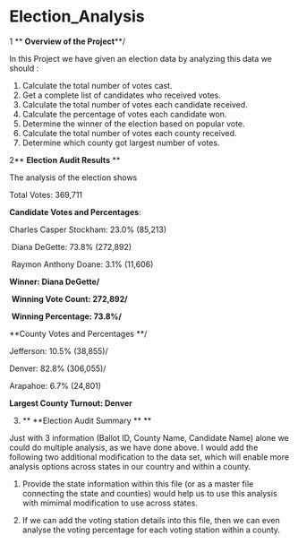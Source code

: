 # Election_Analysis
1 ** **Overview of the Project****/

In this Project we have given an election data by analyzing this data we should :


1. Calculate the total number of votes cast.
2. Get a complete list of candidates who received votes.
3. Calculate the total number of votes each candidate received.
4. Calculate the percentage of votes each candidate won.
5. Determine the winner of the election based on popular vote.
6. Calculate the total number of votes each county received.
7. Determine which county got largest number of votes.

2** **Election Audit Results** **

The analysis of the election shows

Total Votes: 369,711

**Candidate Votes and Percentages**:

Charles Casper Stockham: 23.0% (85,213)

 Diana DeGette: 73.8% (272,892)

 Raymon Anthony Doane: 3.1% (11,606)

**Winner: Diana DeGette/**

 **Winning Vote Count: 272,892/**

 **Winning Percentage: 73.8%/**

**County Votes and Percentages **/

Jefferson: 10.5% (38,855)/

Denver: 82.8% (306,055)/

Arapahoe: 6.7% (24,801)

**Largest County Turnout: Denver**

3.  ** **Election Audit Summary ** **

Just with 3 information (Ballot ID, County Name, Candidate Name) alone we could do multiple analysis, as we have done above. I would add the following two additional modification to the data set, which will enable more analysis options across states in our country and within a county.

1) Provide the state information within this file (or as a master file connecting the state and counties) would help us to use this analysis with mimimal modification to use across states.

2) If we can add the voting station details into this file, then we can even analyse the voting percentage for each voting station within a county.




